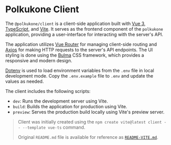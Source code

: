 # Polkukone Client

The `@polkukone/client` is a client-side application built with [Vue 3](https://vuejs.org/), [TypeScript](https://www.typescriptlang.org/), and [Vite](https://vitejs.dev/). It serves as the frontend component of the `polkukone` application, providing a user-interface for interacting with the server's API.

The application utilizes [Vue Router](https://router.vuejs.org/) for managing client-side routing and [Axios](https://axios-http.com/) for making HTTP requests to the server's API endpoints. The UI styling is done using the [Bulma](https://bulma.io/) CSS framework, which provides a responsive and modern design.

[Dotenv](https://www.dotenv.org/) is used to load environment variables from the `.env` file in local development mode. Copy the `.env.example` file to `.env` and update the values as needed.

The client includes the following scripts:

* `dev`: Runs the development server using Vite.
* `build`: Builds the application for production using Vite.
* `preview`: Serves the production build locally using Vite's preview server.

> Client was initially created using the `npm create vite@latest client -- --template vue-ts` command.
>
> Original `README.md` file is available for reference as [`README-VITE.md`](README-VITE.md).
